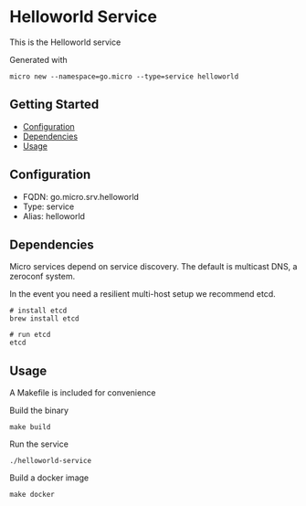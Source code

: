 # Helloworld Service

This is the Helloworld service

Generated with

```
micro new --namespace=go.micro --type=service helloworld
```

## Getting Started

- [Configuration](#configuration)
- [Dependencies](#dependencies)
- [Usage](#usage)

## Configuration

- FQDN: go.micro.srv.helloworld
- Type: service
- Alias: helloworld

## Dependencies

Micro services depend on service discovery. The default is multicast DNS, a zeroconf system.

In the event you need a resilient multi-host setup we recommend etcd.

```
# install etcd
brew install etcd

# run etcd
etcd
```

## Usage

A Makefile is included for convenience

Build the binary

```
make build
```

Run the service
```
./helloworld-service
```

Build a docker image
```
make docker
```